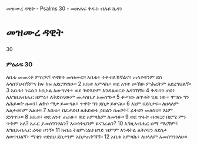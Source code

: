 ﻿
 መዝሙረ ዳዊት - Psalms 30 - መጽሐፍ ቅዱስ ብሉይ ኪዳን
# መዝሙረ ዳዊት
30
### ምዕራፍ 30
ለቤቱ መመረቅ ምስጋና፤ የዳዊት መዝሙር። 
 አቤቱ፥ ተቀብለኸኛልና፥ ጠላቶቼንም ደስ አላሰኘህብኝምና ከፍ ከፍ አደርግሃለሁ።
2  አቤቱ አምላኬ፥ ወደ አንተ ጮኽሁ ምሕረትም አደረግህልኝ።
3  አቤቱ፥ ነፍሴን ከሲኦል አወጣሃት፥ ወደ ጕድጓድም እንዳልወርድ አዳንኸኝ።
4  ቅዱሳን ሆይ፥ ለእግዚአብሔር ዘምሩ፥ ለቅድስናውም መታሰቢያ አመስግኑ።
5  ቍጣው ለጥቂት ጊዜ ነው፥ ሞገሱ ግን ለሕይወት ዘመን፤ ልቅሶ ማታ ይመጣል፥ ጥዋት ግን ደስታ ይሆናል።
6  እኔም በደስታዬ። ለዘላለም አልታወክም አልሁ።
7  አቤቱ፥ በፈቃድህ ለሕይወቴ ኃይልን ሰጠሃት፤ ፊትህን መለስህ፥ እኔም ደነገጥሁ።
8  አቤቱ፥ ወደ አንተ ጠራሁ፥ ወደ አምላኬም ለመንሁ።
9  ወደ ጥፋት ብወርድ በደሜ ምን ጥቅም አለ? አፈር ያመሰግንሃልን? እውነትህንም ይናገራልን?
10  እግዚአብሔር ሰማ ማረኝም፤ እግዚአብሔር ረዳቴ ሆነኝ።
11  ክብሬ ትዘምርልህ ዘንድ ዝምም እንዳትል ልቅሶዬን ለደስታ ለወጥህልኝ፥ ማቄን ቀድደህ ደስታንም አስታጠቅኸኝ።
12  አቤቱ አምላኬ፥ ለዘላለም አመሰግንሃለሁ።
